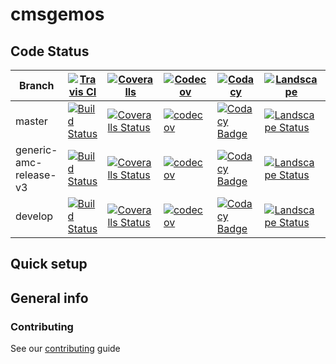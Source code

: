 # cmsgemos

## Code Status
Branch|[![Travis CI](https://cdn.svgporn.com/logos/travis-ci.svg)](https://travis-ci.org)|[![Coveralls](https://cdn.svgporn.com/logos/coveralls.svg)](https://www.coveralls.io)|[![Codecov](https://cdn.svgporn.com/logos/codecov.svg)](https://www.codecov.io)|[![Codacy](Codacy.png)](https://www.codacy.com)|[![Landscape](https://landscape-io.s3.amazonaws.com/img/landscape_logo.png)](https://www.landscape.io)|[![CodeClimate](https://cdn.svgporn.com/logos/codeclimate.svg)](https://www.codeclimate.com)
---|---|---|---|---|---|---
master|[![Build Status](https://travis-ci.org/cms-gem-daq-project/cmsgemos.svg?branch=master)](https://travis-ci.org/travis-ci.org/cms-gem-daq-project/cmsgemos)|[![Coveralls Status](https://coveralls.io/repos/github/cms-gem-daq-project/cmsgemos/badge.svg?branch=master)](https://coveralls.io/github/cms-gem-daq-project/cmsgemos?branch=master)|[![codecov](https://codecov.io/gh/cms-gem-daq-project/cmsgemos/branch/master/graph/badge.svg)](https://codecov.io/gh/cms-gem-daq-project/cmsgemos)|[![Codacy Badge](https://api.codacy.com/project/badge/Grade/00f0de54bcc94812b553ebeab74e9320)](https://www.codacy.com/app/cms-gem-daq-project/cmsgemos?utm_source=github.com&amp;utm_medium=referral&amp;utm_content=cms-gem-daq-project/cmsgemos&amp;utm_campaign=Badge_Grade)|[![Landscape Status](https://landscape.io/github/cms-gem-daq-project/cmsgemos/master/landscape.svg)](https://landscape.io/github/cms-gem-daq-project/cmsgemos/master)|[![Code Climate](https://codeclimate.com/github/cms-gem-daq-project/cmsgemos/badges/gpa.svg)](https://codeclimate.com/github/cms-gem-daq-project/cmsgemos)
generic-amc-release-v3|[![Build Status](https://travis-ci.org/cms-gem-daq-project/cmsgemos.svg?branch=generic-amc-release-v3)](https://travis-ci.org/travis-ci.org/cms-gem-daq-project/cmsgemos)|[![Coveralls Status](https://coveralls.io/repos/github/cms-gem-daq-project/cmsgemos/badge.svg?branch=generic-amc-release-v3)](https://coveralls.io/github/cms-gem-daq-project/cmsgemos?branch=generic-amc-release-v3)|[![codecov](https://codecov.io/gh/cms-gem-daq-project/cmsgemos/branch/generic-amc-release-v3/graph/badge.svg)](https://codecov.io/gh/cms-gem-daq-project/cmsgemos)|[![Codacy Badge](https://api.codacy.com/project/badge/Grade/00f0de54bcc94812b553ebeab74e9320)](https://www.codacy.com/app/cms-gem-daq-project/cmsgemos?utm_source=github.com&amp;utm_medium=referral&amp;utm_content=cms-gem-daq-project/cmsgemos&amp;utm_campaign=Badge_Grade)|[![Landscape Status](https://landscape.io/github/cms-gem-daq-project/cmsgemos/generic-amc-release-v3/landscape.svg)](https://landscape.io/github/cms-gem-daq-project/cmsgemos/generic-amc-release-v3)|[![Code Climate](https://codeclimate.com/github/cms-gem-daq-project/cmsgemos/badges/gpa.svg)](https://codeclimate.com/github/cms-gem-daq-project/cmsgemos)
develop|[![Build Status](https://travis-ci.org/cms-gem-daq-project/cmsgemos.svg?branch=develop)](https://travis-ci.org/travis-ci.org/cms-gem-daq-project/cmsgemos)|[![Coveralls Status](https://coveralls.io/repos/github/cms-gem-daq-project/cmsgemos/badge.svg?branch=develop)](https://coveralls.io/github/cms-gem-daq-project/cmsgemos?branch=develop)|[![codecov](https://codecov.io/gh/cms-gem-daq-project/cmsgemos/branch/develop/graph/badge.svg)](https://codecov.io/gh/cms-gem-daq-project/cmsgemos)|[![Codacy Badge](https://api.codacy.com/project/badge/Grade/00f0de54bcc94812b553ebeab74e9320)](https://www.codacy.com/app/cms-gem-daq-project/cmsgemos?utm_source=github.com&amp;utm_medium=referral&amp;utm_content=cms-gem-daq-project/cmsgemos&amp;utm_campaign=Badge_Grade)|[![Landscape Status](https://landscape.io/github/cms-gem-daq-project/cmsgemos/develop/landscape.svg)](https://landscape.io/github/cms-gem-daq-project/cmsgemos/develop)|[![Code Climate](https://codeclimate.com/github/cms-gem-daq-project/cmsgemos/badges/issue_count.svg)](https://codeclimate.com/github/cms-gem-daq-project/cmsgemos)

## Quick setup

## General info
### Contributing
See our [contributing](.github/CONTRIBUTING.md) guide
